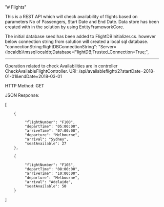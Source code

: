 "# Flights" 

This is a REST API which will check availability of flights based on parameters No of Passengers, Start Date and End Date.
Data store has been created with in the solution by using EntityFrameworkCore.

The initial database seed has been added to FlightDBInitializer.cs. however below connection string from solution will created
a local sql database.
"connectionString:flightDBConnectionString": "Server=(localdb)\\mssqllocaldb;Database=FlightDB;Trusted_Connection=True;",


------------------------------------------------------------------------------------------
Operation related to check Availabilities are in controller CheckAvailableFlightController.
URI: /api/availableflight/2?startDate=2018-01-01&endDate=2018-03-01

HTTP Method: GET

JSON Response:

[

        {
 
             "flightNumber": "F100", 
             "departTime": "05:00:00",
             "arriveTime": "07:00:00",
             "departure": "Melbourne",
             "arrival": "Sydney",
             "seatAvailable": 27
        },
  
        {
    
             "flightNumber": "F105",
             "departTime": "08:00:00",
             "arriveTime": "10:00:00",
             "departure": "Melbourne",
             "arrival": "Adelaide",
             "seatAvailable": 50
        }
]
